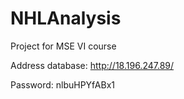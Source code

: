 # NHLAnalysis
Project for MSE VI course

Address database:
http://18.196.247.89/

Password: 
nlbuHPYfABx1
